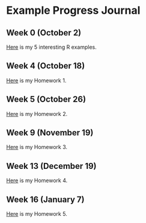 # Example  Progress Journal
## Week 0 (October 2)
[Here](Files/interesting_examples.html ) is my 5 interesting R examples.

## Week 4 (October 18)
[Here](Files/Homework1.html ) is my Homework 1.

## Week 5 (October 26)
[Here](Files/Homework2.html ) is my Homework 2.

## Week 9 (November 19)
[Here](Files/Homework3.html ) is my Homework 3.

## Week 13 (December 19)
[Here](Files/Homework4.html ) is my Homework 4.
## Week 16 (January 7)
[Here](Files/Homework5.html ) is my Homework 5.

